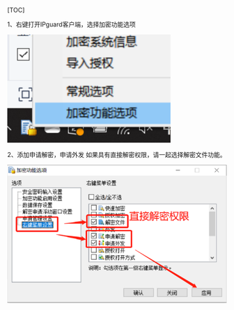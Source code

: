 [TOC]

1、右键打开IPguard客户端，选择加密功能选项

![](./imgs/401.png)

2、添加申请解密，申请外发
如果具有直接解密权限，请一起选择解密文件功能。

![](./imgs/402.png)